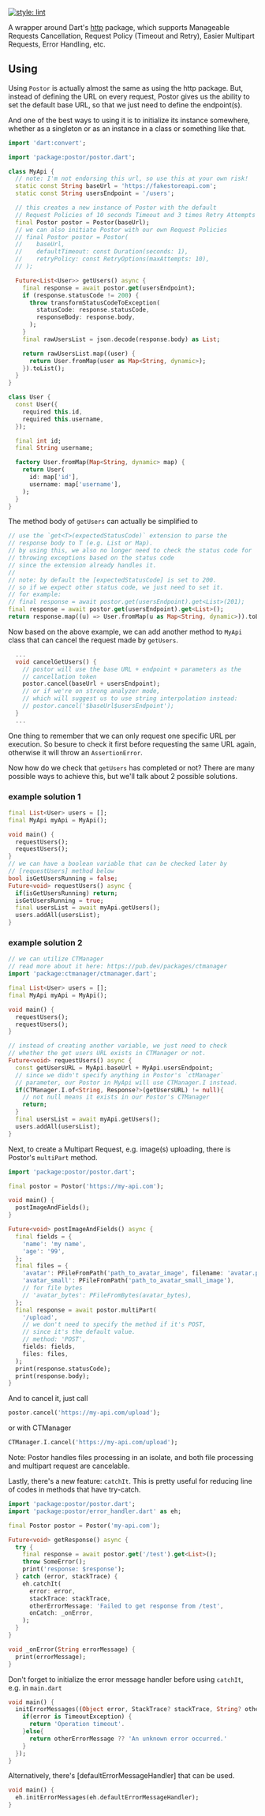 [![style: lint](https://img.shields.io/badge/style-lint-4BC0F5.svg)](https://pub.dev/packages/lint)

A wrapper around Dart's [http](https://pub.dev/packages/http) package, which supports Manageable Requests Cancellation, Request Policy (Timeout and Retry), Easier Multipart Requests, Error Handling, etc.

## Using

Using `Postor` is actually almost the same as using the http package. But, instead of defining the URL on every request, Postor gives us the ability to set the default base URL, so that we just need to define the endpoint(s). 

And one of the best ways to using it is to initialize its instance somewhere, whether as a singleton or as an instance in a class or something like that.

```dart
import 'dart:convert';

import 'package:postor/postor.dart';

class MyApi {
  // note: I'm not endorsing this url, so use this at your own risk!
  static const String baseUrl = 'https://fakestoreapi.com';
  static const String usersEndpoint = '/users';

  // this creates a new instance of Postor with the default
  // Request Policies of 10 seconds Timeout and 3 times Retry Attempts
  final Postor postor = Postor(baseUrl);
  // we can also initiate Postor with our own Request Policies
  // final Postor postor = Postor(
  //    baseUrl,
  //    defaultTimeout: const Duration(seconds: 1),
  //    retryPolicy: const RetryOptions(maxAttempts: 10),
  // );

  Future<List<User>> getUsers() async {
    final response = await postor.get(usersEndpoint);
    if (response.statusCode != 200) {
      throw transformStatusCodeToException(
        statusCode: response.statusCode,
        responseBody: response.body,
      );
    }
    final rawUsersList = json.decode(response.body) as List;

    return rawUsersList.map((user) {
      return User.fromMap(user as Map<String, dynamic>);
    }).toList();
  }
}

class User {
  const User({
    required this.id,
    required this.username,
  });

  final int id;
  final String username;

  factory User.fromMap(Map<String, dynamic> map) {
    return User(
      id: map['id'],
      username: map['username'],
    );
  }
}
```
The method body of `getUsers` can actually be simplified to
```dart
// use the `get<T>(expectedStatusCode)` extension to parse the
// response body to T (e.g. List or Map).
// by using this, we also no longer need to check the status code for
// throwing exceptions based on the status code
// since the extension already handles it.
//
// note: by default the [expectedStatusCode] is set to 200.
// so if we expect other status code, we just need to set it.
// for example:
// final response = await postor.get(usersEndpoint).get<List>(201);  
final response = await postor.get(usersEndpoint).get<List>();
return response.map((u) => User.fromMap(u as Map<String, dynamic>)).toList();
```
Now based on the above example, we can add another method to `MyApi` class that can cancel the request made by `getUsers`.
```dart
  ...
  void cancelGetUsers() {
    // postor will use the base URL + endpoint + parameters as the
    // cancellation token
    postor.cancel(baseUrl + usersEndpoint);
    // or if we're on strong analyzer mode, 
    // which will suggest us to use string interpolation instead:
    // postor.cancel('$baseUrl$usersEndpoint');
  }
  ...
```
One thing to remember that we can only request one specific URL per execution. So besure to check it first before requesting the same URL again, otherwise it will throw an `AssertionError`.

Now how do we check that `getUsers` has completed or not? There are many possible ways to achieve this, but we'll talk about 2 possible solutions.
### example solution 1
```dart
final List<User> users = [];
final MyApi myApi = MyApi();

void main() {
  requestUsers();
  requestUsers();
}
// we can have a boolean variable that can be checked later by
// [requestUsers] method below
bool isGetUsersRunning = false;
Future<void> requestUsers() async {
  if(isGetUsersRunning) return;
  isGetUsersRunning = true;
  final usersList = await myApi.getUsers();
  users.addAll(usersList);
}
```
### example solution 2
```dart
// we can utilize CTManager 
// read more about it here: https://pub.dev/packages/ctmanager
import 'package:ctmanager/ctmanager.dart';

final List<User> users = [];
final MyApi myApi = MyApi();

void main() {
  requestUsers();
  requestUsers();
}

// instead of creating another variable, we just need to check
// whether the get users URL exists in CTManager or not.
Future<void> requestUsers() async {
  const getUsersURL = MyApi.baseUrl + MyApi.usersEndpoint;
  // since we didn't specify anything in Postor's `ctManager` 
  // parameter, our Postor in MyApi will use CTManager.I instead.
  if(CTManager.I.of<String, Response?>(getUsersURL) != null){
    // not null means it exists in our Postor's CTManager
    return;
  }
  final usersList = await myApi.getUsers();
  users.addAll(usersList);
}
```
Next, to create a Multipart Request, e.g. image(s) uploading, there is Postor's `multiPart` method.
```dart
import 'package:postor/postor.dart';

final postor = Postor('https://my-api.com');

void main() {
  postImageAndFields();
}

Future<void> postImageAndFields() async {
  final fields = {
    'name': 'my name',
    'age': '99',
  };
  final files = {
    'avatar': PFileFromPath('path_to_avatar_image', filename: 'avatar.png'),
    'avatar_small': PFileFromPath('path_to_avatar_small_image'),
    // for file bytes
    // 'avatar_bytes': PFileFromBytes(avatar_bytes),
  };
  final response = await postor.multiPart(
    '/upload',
    // we don't need to specify the method if it's POST,
    // since it's the default value.
    // method: 'POST',
    fields: fields,
    files: files,
  );
  print(response.statusCode);
  print(response.body);
}
```
And to cancel it, just call
```dart
postor.cancel('https://my-api.com/upload');
```
or with CTManager
```dart
CTManager.I.cancel('https://my-api.com/upload');
```
Note: Postor handles files processing in an isolate, and both file processing and multipart request are cancelable.

Lastly, there's a new feature: `catchIt`. This is pretty useful for reducing line of codes in methods that have try-catch. 
```dart
import 'package:postor/postor.dart';
import 'package:postor/error_handler.dart' as eh;

final Postor postor = Postor('my-api.com');

Future<void> getResponse() async {
  try {
    final response = await postor.get('/test').get<List>();
    throw SomeError();
    print('response: $response');
  } catch (error, stackTrace) {
    eh.catchIt(
      error: error,
      stackTrace: stackTrace,
      otherErrorMessage: 'Failed to get response from /test',
      onCatch: _onError,
    );
  }
}

void _onError(String errorMessage) {
  print(errorMessage);
}
```
Don't forget to initialize the error message handler before using `catchIt`, e.g. in `main.dart`
```dart
void main() {
  initErrorMessages((Object error, StackTrace? stackTrace, String? otherErrorMessage) {
    if(error is TimeoutException) {
      return 'Operation timeout'.
    }else{
      return otherErrorMessage ?? 'An unknown error occurred.'
    }
  });
}
```
Alternatively, there's [defaultErrorMessageHandler] that can be used.
```dart
void main() {
  eh.initErrorMessages(eh.defaultErrorMessageHandler);
}
```